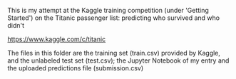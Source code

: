 This is my attempt at the Kaggle training competition (under 'Getting Started') on the Titanic passenger list: predicting who survived and who didn't 

https://www.kaggle.com/c/titanic

The files in this folder are the training set (train.csv) provided by Kaggle, and the unlabeled test set (test.csv); the Jupyter Notebook of my entry and the uploaded predictions file (submission.csv)
